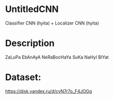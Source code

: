 # UntitledCNN
Classifier CNN (hyita) + Localizer CNN (hyita)
# Description
ZaLuPa EbAnAyA NeRaBocHaYa SuKa NaHyI BlYat
# Dataset:
https://disk.yandex.ru/d/cyN7r7o_F4JOGg

